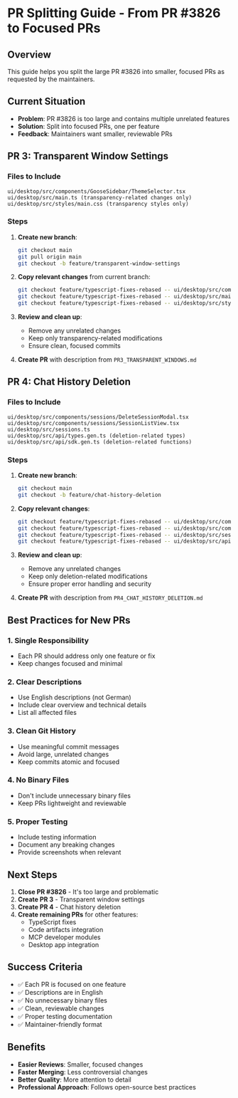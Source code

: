 # PR Splitting Guide - From PR #3826 to Focused PRs

## Overview
This guide helps you split the large PR #3826 into smaller, focused PRs as requested by the maintainers.

## Current Situation
- **Problem**: PR #3826 is too large and contains multiple unrelated features
- **Solution**: Split into focused PRs, one per feature
- **Feedback**: Maintainers want smaller, reviewable PRs

## PR 3: Transparent Window Settings

### Files to Include
```
ui/desktop/src/components/GooseSidebar/ThemeSelector.tsx
ui/desktop/src/main.ts (transparency-related changes only)
ui/desktop/src/styles/main.css (transparency styles only)
```

### Steps
1. **Create new branch**:
   ```bash
   git checkout main
   git pull origin main
   git checkout -b feature/transparent-window-settings
   ```

2. **Copy relevant changes** from current branch:
   ```bash
   git checkout feature/typescript-fixes-rebased -- ui/desktop/src/components/GooseSidebar/ThemeSelector.tsx
   git checkout feature/typescript-fixes-rebased -- ui/desktop/src/main.ts
   git checkout feature/typescript-fixes-rebased -- ui/desktop/src/styles/main.css
   ```

3. **Review and clean up**:
   - Remove any unrelated changes
   - Keep only transparency-related modifications
   - Ensure clean, focused commits

4. **Create PR** with description from `PR3_TRANSPARENT_WINDOWS.md`

## PR 4: Chat History Deletion

### Files to Include
```
ui/desktop/src/components/sessions/DeleteSessionModal.tsx
ui/desktop/src/components/sessions/SessionListView.tsx
ui/desktop/src/sessions.ts
ui/desktop/src/api/types.gen.ts (deletion-related types)
ui/desktop/src/api/sdk.gen.ts (deletion-related functions)
```

### Steps
1. **Create new branch**:
   ```bash
   git checkout main
   git checkout -b feature/chat-history-deletion
   ```

2. **Copy relevant changes**:
   ```bash
   git checkout feature/typescript-fixes-rebased -- ui/desktop/src/components/sessions/DeleteSessionModal.tsx
   git checkout feature/typescript-fixes-rebased -- ui/desktop/src/components/sessions/SessionListView.tsx
   git checkout feature/typescript-fixes-rebased -- ui/desktop/src/sessions.ts
   git checkout feature/typescript-fixes-rebased -- ui/desktop/src/api/
   ```

3. **Review and clean up**:
   - Remove any unrelated changes
   - Keep only deletion-related modifications
   - Ensure proper error handling and security

4. **Create PR** with description from `PR4_CHAT_HISTORY_DELETION.md`

## Best Practices for New PRs

### 1. **Single Responsibility**
- Each PR should address only one feature or fix
- Keep changes focused and minimal

### 2. **Clear Descriptions**
- Use English descriptions (not German)
- Include clear overview and technical details
- List all affected files

### 3. **Clean Git History**
- Use meaningful commit messages
- Avoid large, unrelated changes
- Keep commits atomic and focused

### 4. **No Binary Files**
- Don't include unnecessary binary files
- Keep PRs lightweight and reviewable

### 5. **Proper Testing**
- Include testing information
- Document any breaking changes
- Provide screenshots when relevant

## Next Steps

1. **Close PR #3826** - It's too large and problematic
2. **Create PR 3** - Transparent window settings
3. **Create PR 4** - Chat history deletion
4. **Create remaining PRs** for other features:
   - TypeScript fixes
   - Code artifacts integration
   - MCP developer modules
   - Desktop app integration

## Success Criteria

- ✅ Each PR is focused on one feature
- ✅ Descriptions are in English
- ✅ No unnecessary binary files
- ✅ Clean, reviewable changes
- ✅ Proper testing documentation
- ✅ Maintainer-friendly format

## Benefits

- **Easier Reviews**: Smaller, focused changes
- **Faster Merging**: Less controversial changes
- **Better Quality**: More attention to detail
- **Professional Approach**: Follows open-source best practices 
